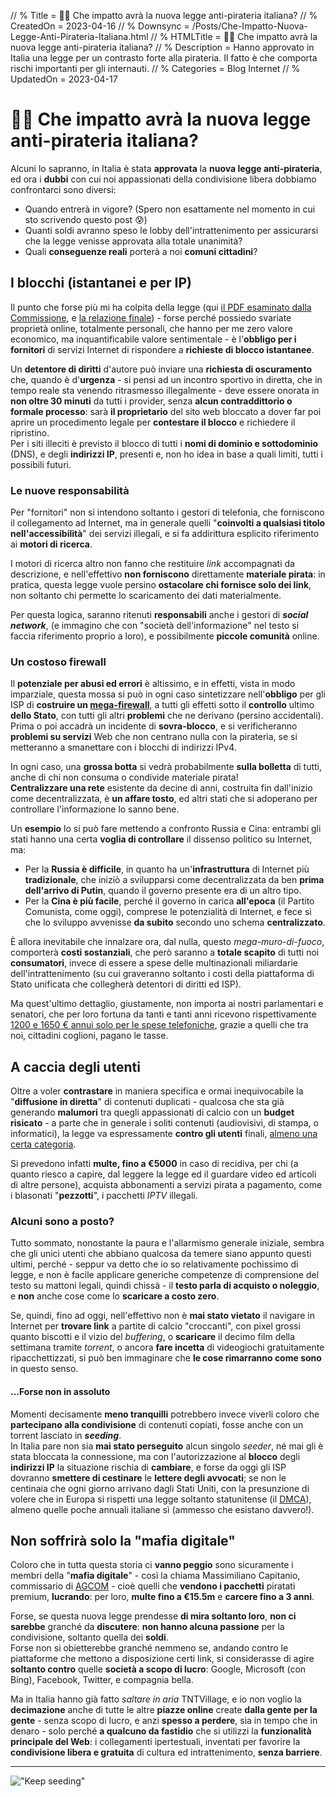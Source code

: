 <!-- < Autogenerated by ListedDownsync.js. Do not edit (unless also set "% Downsync = False") - it would be overwritten. > -->
// % Title = 🏴‍☠️ Che impatto avrà la nuova legge anti-pirateria italiana?
// % CreatedOn = 2023-04-16
// % Downsync = /Posts/Che-Impatto-Nuova-Legge-Anti-Pirateria-Italiana.html
// % HTMLTitle = <span class="twa twa-🏴‍☠️"><span>🏴‍☠️</span></span> Che impatto avrà la nuova legge anti-pirateria italiana?
// % Description = Hanno approvato in Italia una legge per un contrasto forte alla pirateria. Il fatto è che comporta rischi importanti per gli internauti.
// % Categories = Blog Internet
// % UpdatedOn = 2023-04-17

<h1><span class="twa twa-🏴‍☠️"><span>🏴‍☠️</span></span> Che impatto avrà la nuova legge anti-pirateria italiana?</h1>

<p>Alcuni lo sapranno, in Italia è stata <strong>approvata</strong> la <strong>nuova legge anti-pirateria</strong>, ed ora i <strong>dubbi</strong> con cui noi appassionati della condivisione libera dobbiamo confrontarci sono diversi:</p>

<ul>
<li>Quando entrerà in vigore? (Spero non esattamente nel momento in cui sto scrivendo questo post 😰)</li>
<li>Quanti soldi avranno speso le lobby dell'intrattenimento per assicurarsi che la legge venisse approvata alla totale unanimità?</li>
<li>Quali <strong>conseguenze reali</strong> porterà a noi <strong>comuni cittadini</strong>?</li>
</ul>



<h2>I blocchi (istantanei e per IP)</h2>

<p>Il punto che forse più mi ha colpita della legge (qui <a href="https://documenti.camera.it/leg19/pdl/pdf/leg.19.pdl.camera.217_A.19PDL0028100.pdf" rel="noopener nofollow" target="_blank">il PDF esaminato dalla Commissione</a>, e <a href="https://temi.camera.it/leg19/dossier/OCD18-17872/disposizioni-contrasto-illecita-trasmissione-o-diffusione-diretta-e-della-fruizione-illegale-contenuti-tutelati-dal-diritto-d.html" rel="noopener nofollow" target="_blank">la relazione finale</a>) - forse perché possiedo svariate proprietà online, totalmente personali, che hanno per me zero valore economico, ma inquantificabile valore sentimentale - è l'<strong>obbligo per i fornitori</strong> di servizi Internet di rispondere a <strong>richieste di blocco istantanee</strong>.</p>

<p>Un <strong>detentore di diritti</strong> d'autore può inviare una <strong>richiesta di oscuramento</strong> che, quando è d'<strong>urgenza</strong> - si pensi ad un incontro sportivo in diretta, che in tempo reale sta venendo ritrasmesso illegalmente - deve essere onorata in <strong>non oltre 30 minuti</strong> da tutti i provider, senza <strong>alcun contraddittorio o formale processo</strong>: sarà <strong>il proprietario</strong> del sito web bloccato a dover far poi aprire un procedimento legale per <strong>contestare il blocco</strong> e richiedere il ripristino.<br>
Per i siti illeciti è previsto il blocco di tutti i <strong>nomi di dominio e sottodominio</strong> (DNS), e degli <strong>indirizzi IP</strong>, presenti e, non ho idea in base a quali limiti, tutti i possibili futuri.</p>

<h3>Le nuove responsabilità</h3>

<p>Per "fornitori" non si intendono soltanto i gestori di telefonia, che forniscono il collegamento ad Internet, ma in generale quelli "<strong>coinvolti a qualsiasi titolo nell'accessibilità</strong>" dei servizi illegali, e si fa addirittura esplicito riferimento ai <strong>motori di ricerca</strong>.</p>

<p>I motori di ricerca altro non fanno che restituire <em>link</em> accompagnati da descrizione, e nell'effettivo <strong>non forniscono</strong> direttamente <strong>materiale pirata</strong>: in pratica, questa legge vuole persino <strong>ostacolare chi fornisce solo dei link</strong>, non soltanto chi permette lo scaricamento dei dati materialmente.</p>

<p>Per questa logica, saranno ritenuti <strong>responsabili</strong> anche i gestori di <strong><em>social network</em></strong>, (e immagino che con "società dell'informazione" nel testo si faccia riferimento proprio a loro), e possibilmente <strong>piccole comunità</strong> online.</p>

<h3>Un costoso firewall</h3>

<p>Il <strong>potenziale per abusi ed errori</strong> è altissimo, e in effetti, vista in modo imparziale, questa mossa si può in ogni caso sintetizzare nell'<strong>obbligo</strong> per gli ISP di <strong>costruire un <a href="https://torrentfreak.com/anti-piracy-mega-firewall-could-render-italian-isps-liable-for-over-blocking-230413/" rel="noopener nofollow" target="_blank">mega-firewall</a></strong>, a tutti gli effetti sotto il <strong>controllo</strong> ultimo <strong>dello Stato</strong>, con tutti gli altri <strong>problemi</strong> che ne derivano (persino accidentali).<br>
Prima o poi accadrà un incidente di <strong>sovra-blocco</strong>, e si verificheranno <strong>problemi su servizi</strong> Web che non centrano nulla con la pirateria, se si metteranno a smanettare con i blocchi di indirizzi IPv4.</p>

<p>In ogni caso, una <strong>grossa botta</strong> si vedrà probabilmente <strong>sulla bolletta</strong> di tutti, anche di chi non consuma o condivide materiale pirata!<br>
<strong>Centralizzare una rete</strong> esistente da decine di anni, costruita fin dall'inizio come decentralizzata, è <strong>un affare tosto</strong>, ed altri stati che si adoperano per controllare l'informazione lo sanno bene.</p>

<p>Un <strong>esempio</strong> lo si può fare mettendo a confronto Russia e Cina: entrambi gli stati hanno una certa <strong>voglia di controllare</strong> il dissenso politico su Internet, ma:</p>

<ul>
<li>Per la <strong>Russia è difficile</strong>, in quanto ha un'<strong>infrastruttura</strong> di Internet più <strong>tradizionale</strong>, che iniziò a svilupparsi come decentralizzata da ben <strong>prima dell'arrivo di Putin</strong>, quando il governo presente era di un altro tipo.</li>
<li>Per la <strong>Cina è più facile</strong>, perché il governo in carica <strong>all'epoca</strong> (il Partito Comunista, come oggi), comprese le potenzialità di Internet, e fece sì che lo sviluppo avvenisse <strong>da subito</strong> secondo uno schema <strong>centralizzato</strong>.</li>
</ul>

<p>È allora inevitabile che innalzare ora, dal nulla, questo <em>mega-muro-di-fuoco</em>, comporterà <strong>costi sostanziali</strong>, che però saranno a <strong>totale scapito</strong> di tutti noi <strong>consumatori</strong>, invece di essere a spese delle multinazionali miliardarie dell'intrattenimento (su cui graveranno soltanto i costi della piattaforma di Stato unificata che collegherà detentori di diritti ed ISP).</p>

<p>Ma quest'ultimo dettaglio, giustamente, non importa ai nostri parlamentari e senatori, che per loro fortuna da tanti e tanti anni ricevono rispettivamente <a href="https://www.laleggepertutti.it/353259_quanto-guadagnano-i-parlamentari" rel="noopener nofollow" target="_blank">1200 e 1650 € annui solo per le spese telefoniche</a>, grazie a quelli che tra noi, cittadini coglioni, pagano le tasse.</p>



<h2>A caccia degli utenti</h2>

<p>Oltre a voler <strong>contrastare</strong> in maniera specifica e ormai inequivocabile la "<strong>diffusione in diretta</strong>" di contenuti duplicati - qualcosa che sta già generando <strong>malumori</strong> tra quegli appassionati di calcio con un <strong>budget risicato</strong> - a parte che in generale i soliti contenuti (audiovisivi, di stampa, o informatici), la legge va espressamente <strong>contro gli utenti</strong> finali, <a href="https://torrentfreak.com/ew-pirate-iptv-bill-moved-to-senate-as-italy-takes-on-digital-mafias-230324/" rel="noopener nofollow" target="_blank">almeno una certa categoria</a>.</p>

<p>Si prevedono infatti <strong>multe, fino a €5000</strong> in caso di recidiva, per chi (a quanto riesco a capire, dal leggere la legge ed il guardare video ed articoli di altre persone), acquista abbonamenti a servizi pirata a pagamento, come i blasonati "<strong>pezzotti</strong>", i pacchetti <em>IPTV</em> illegali.</p>

<h3>Alcuni sono a posto?</h3>

<p>Tutto sommato, nonostante la paura e l'allarmismo generale iniziale, sembra che gli unici utenti che abbiano qualcosa da temere siano appunto questi ultimi, perché - seppur va detto che io so relativamente pochissimo di legge, e non è facile applicare generiche competenze di comprensione del testo su mattoni legali, quindi chissà - il <strong>testo parla di acquisto o noleggio</strong>, e <strong>non</strong> anche cose come lo <strong>scaricare a costo zero</strong>.</p>

<p>Se, quindi, fino ad oggi, nell'effettivo non è <strong>mai stato vietato</strong> il navigare in Internet per <strong>trovare link</strong> a partite di calcio "croccanti", con pixel grossi quanto biscotti e il vizio del <em>buffering</em>, o <strong>scaricare</strong> il decimo film della settimana tramite <em>torrent</em>, o ancora <strong>fare incetta</strong> di videogiochi gratuitamente ripacchettizzati, si può ben immaginare che <strong>le cose rimarranno come sono</strong> in questo senso.</p>

<h4>...Forse non in assoluto</h4>

<p>Momenti decisamente <strong>meno tranquilli</strong> potrebbero invece viverli coloro che <strong>partecipano alla condivisione</strong> di contenuti copiati, fosse anche con un torrent lasciato in <em><strong>seeding</strong></em>.<br>
In Italia pare non sia <strong>mai stato perseguito</strong> alcun singolo <em>seeder</em>, né mai gli è stata bloccata la connessione, ma con l'autorizzazione al <strong>blocco</strong> degli <strong>indirizzi IP</strong> la situazione rischia di <strong>cambiare</strong>, e forse da oggi gli ISP dovranno <strong>smettere di cestinare</strong> le <strong>lettere degli avvocati</strong>; se non le centinaia che ogni giorno arrivano dagli Stati Uniti, con la presunzione di volere che in Europa si rispetti una legge soltanto statunitense (il <a href="https://en.wikipedia.org/wiki/Digital_Millennium_Copyright_Act" rel="noopener nofollow" target="_blank">DMCA</a>), almeno quelle poche annuali italiane sì (ammesso che esistano davvero!).</p>



<h2>Non soffrirà solo la "mafia digitale"</h2>

<p>Coloro che in tutta questa storia ci <strong>vanno peggio</strong> sono sicuramente i membri della "<strong>mafia digitale</strong>" - così la chiama Massimiliano Capitanio, commissario di <a href="https://it.wikipedia.org/wiki/Autorit%C3%A0_per_le_garanzie_nelle_comunicazioni" rel="noopener nofollow" target="_blank">AGCOM</a> - cioè quelli che <strong>vendono i pacchetti</strong> piratati premium, <strong>lucrando</strong>: per loro, <strong>multe fino a €15.5m</strong> e <strong>carcere fino a 3 anni</strong>.</p>

<p>Forse, se questa nuova legge prendesse <strong>di mira soltanto loro</strong>, <strong>non ci sarebbe</strong> granché da <strong>discutere</strong>: <strong>non hanno alcuna passione</strong> per la condivisione, soltanto quella dei <strong>soldi</strong>.<br>
Forse non si obietterebbe granché nemmeno se, andando contro le piattaforme che mettono a disposizione certi link, si considerasse di agire <strong>soltanto contro</strong> quelle <strong>società a scopo di lucro</strong>: Google, Microsoft (con Bing), Facebook, Twitter, e compagnia bella.</p>

<p>Ma in Italia hanno già fatto <em>saltare in aria</em> TNTVillage, e io non voglio la <strong>decimazione</strong> anche di tutte le altre <strong>piazze online</strong> create <strong>dalla gente per la gente</strong> - senza scopo di lucro, e anzi <strong>spesso a perdere</strong>, sia in tempo che in denaro - solo perché <strong>a qualcuno da fastidio</strong> che si utilizzi la <strong>funzionalità principale del Web</strong>: i collegamenti ipertestuali, inventati per favorire la <strong>condivisione libera e gratuita</strong> di cultura ed intrattenimento, <strong>senza barriere</strong>.</p>

<hr>

<p><img src="[staticoso:CustomPath:Assets]/Media/Misc/Keep-Seeding-Monitor.webp" alt="&quot;Keep seeding&quot;"></p>
